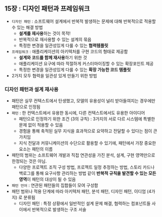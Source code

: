 ## 15장 : 디자인 패턴과 프레임워크

- `디자인 패턴` : 소프트웨어 설계에서 반복적 발생하는 문제에 대해 반복적으로 적용할 수 있는 해결 방법
    - **설계를 재사용**하는 것이 목적!
    - 반복적으로 재사용할 수 있는 설계의 묶음
    - 특정한 변경을 일관성있게 다룰 수 있는 **협력템플릿**
- `프레임워크` : 애플리케이션의 아키텍처를 구현 코드의 형태로 제공함
    - **설계와 코드를 함께 재사용**하기 위한 것
    - 애플리케이션 요구에 따라 적절하게 커스터마이징할 수 있는 확장포인트 제공
    - 특정한 변경을 일관성있게 다룰 수 있는 **확장 가능한 코드 템플릿**
- 2가지 모두 협력을 일관성 있게 만들기 위한 방법

### 디자인 패턴과 설계 재사용

- 패턴은 실무 컨텍스트에서 탄생했고, 모델의 유용성이 널리 받아들여지는 경우에만 패턴으로 인정됨
- `패턴` : 한 컨텍스트에서 유용한 동시에, 다른 컨텍스트에서도 유용한 아이디어
    - 패턴으로 인정하기 위한 조건 (3의 규칙) : 3가지의 서로 다르 시스템에 특별한 문제 없이 적용할 수 있음
    - 경험을 통해 축적된 실무 지식을 효과적으로 요약하고 전달할 수 있다는 점이 큰 가치임
    - 지식 전달과 커뮤니케이션의 수단으로 활용할 수 있기에, 패턴에서 가장 중요한 요소는 패턴의 이름
- 패턴의 범위는 소프트웨어 개발과 직접 연관성을 가진 분석, 설계, 구현 영역만으로 한정되는 것은 아님.
    - 다양한 프로젝트 조직 구성 방법, 프로젝트 일정 추정하는 방법, 스토리 카드나 백로그를 통해 요구사항 관리하는 방법 같이 **반복적 규칙을 발견할 수 있는 모든 영역**이 패턴의 대상이 될 수 있음
- `패턴 언어` : 연관된 패턴들의 집합들이 모여 구성함
- 패턴 범위나 적용 단계에 따라 아키텍처 패턴, 분석 패턴, 디자인 패턴, 이디엄 (4가지) 로 분류됨
    - 디자인 패턴 : 특정 상황에서 일반적인 설계 문제 해결, 협력하는 컴포넌트들 사이에서 반복적으로 발생하는 구조 서술
